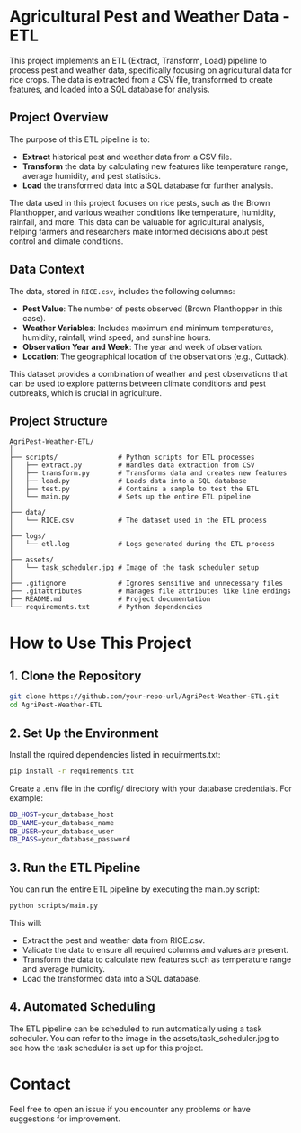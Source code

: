# Agricultural Pest and Weather Data - ETL

This project implements an ETL (Extract, Transform, Load) pipeline to process pest and weather data, specifically focusing on agricultural data for rice crops. The data is extracted from a CSV file, transformed to create features, and loaded into a SQL database for analysis.

## Project Overview

The purpose of this ETL pipeline is to:
- **Extract** historical pest and weather data from a CSV file.
- **Transform** the data by calculating new features like temperature range, average humidity, and pest statistics.
- **Load** the transformed data into a SQL database for further analysis.

The data used in this project focuses on rice pests, such as the Brown Planthopper, and various weather conditions like temperature, humidity, rainfall, and more. This data can be valuable for agricultural analysis, helping farmers and researchers make informed decisions about pest control and climate conditions.

## Data Context

The data, stored in `RICE.csv`, includes the following columns:
- **Pest Value**: The number of pests observed (Brown Planthopper in this case).
- **Weather Variables**: Includes maximum and minimum temperatures, humidity, rainfall, wind speed, and sunshine hours.
- **Observation Year and Week**: The year and week of observation.
- **Location**: The geographical location of the observations (e.g., Cuttack).

This dataset provides a combination of weather and pest observations that can be used to explore patterns between climate conditions and pest outbreaks, which is crucial in agriculture.

## Project Structure

```plaintext
AgriPest-Weather-ETL/
│
├── scripts/               # Python scripts for ETL processes
│   ├── extract.py         # Handles data extraction from CSV
│   ├── transform.py       # Transforms data and creates new features
│   ├── load.py            # Loads data into a SQL database
│   ├── test.py            # Contains a sample to test the ETL
│   └── main.py            # Sets up the entire ETL pipeline
│
├── data/
│   └── RICE.csv           # The dataset used in the ETL process
│
├── logs/
│   └── etl.log            # Logs generated during the ETL process
│
├── assets/
│   └── task_scheduler.jpg # Image of the task scheduler setup
│
├── .gitignore             # Ignores sensitive and unnecessary files
├── .gitattributes         # Manages file attributes like line endings
├── README.md              # Project documentation
└── requirements.txt       # Python dependencies
```
# How to Use This Project
## 1. Clone the Repository
```bash
git clone https://github.com/your-repo-url/AgriPest-Weather-ETL.git
cd AgriPest-Weather-ETL 
```
## 2. Set Up the Environment
Install the rquired dependencies listed in requirments.txt:
```bash 
pip install -r requirements.txt
```

Create a .env file in the config/ directory with your database credentials. For example:
```bash
DB_HOST=your_database_host
DB_NAME=your_database_name
DB_USER=your_database_user
DB_PASS=your_database_password
```
## 3. Run the ETL Pipeline
You can run the entire ETL pipeline by executing the main.py script:
```bash
python scripts/main.py
```
This will:

- Extract the pest and weather data from RICE.csv.
- Validate the data to ensure all required columns and values are present.
- Transform the data to calculate new features such as temperature range and average humidity.
- Load the transformed data into a SQL database.

## 4. Automated Scheduling
The ETL pipeline can be scheduled to run automatically using a task scheduler. You can refer to the image in the assets/task_scheduler.jpg to see how the task scheduler is set up for this project.

# Contact
Feel free to open an issue if you encounter any problems or have suggestions for improvement.
